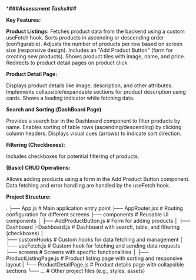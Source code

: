 
****###Assessment Tasks###***

**Key Features:**

**Product Listings:**
Fetches product data from the backend using a custom useFetch hook.
Sorts products in ascending or descending order (configurable).
Adjusts the number of products per row based on screen size (responsive design).
Includes an "Add Product Button" (form for creating new products).
Shows product tiles with image, name, and price.
Redirects to product detail pages on product click.

**Product Detail Page:**

Displays product details like image, description, and other attributes.
Implements collapsible/expandable sections for product description using cards.
Shows a loading indicator while fetching data.

**Search and Sorting:(DashBoard Page)**

Provides a search bar in the Dashboard component to filter products by name.
Enables sorting of table rows (ascending/descending) by clicking column headers.
Displays visual cues (arrows) to indicate sort direction.

**Filtering (Checkboxes):**

Includes checkboxes for potential filtering of products.

**(Basic) CRUD Operations:**

Allows adding products using a form in the Add Product Button component.
Data fetching and error handling are handled by the useFetch hook.

**Project Structure:**

.
├── App.js                 # Main application entry point
├── AppRouter.jsx          # Routing configuration for different screens
├── components             # Reusable UI components
│   ├── AddProductButton.js  # Form for adding products
│   ├── Dashboard
         |-Dashboard.js        # Dashboard with search, table, and filtering (checkboxes)
│   
├── customHooks             # Custom hooks for data fetching and management
│   └── useFetch.js         # Custom hook for fetching and sending data requests
├── screens                 # Screens with specific functionalities
│   ├── ProductListingPage.js  # Product listing page with sorting and responsive layout
|   └── ProductDetailPage.js  # Product details page with collapsible sections
└── ...                    # Other project files (e.g., styles, assets)
